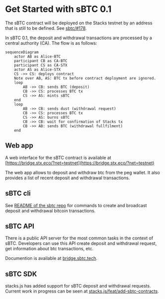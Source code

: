 # Get Started with sBTC 0.1

The sBTC contract will be deployed on the Stacks testnet by an address that is still to be defined. See [sbtc/#178](https://github.com/stacks-network/sbtc/issues/178).

In sBTC 0.1, the deposit and withdrawal transactions are processed by a central authority (CA). The flow is as follows:

```mermaid
sequenceDiagram
    actor AB as Alice-BTC
    participant CB as CA-BTC
    participant CS as CA-STX
    actor AS as Alice-STX
    CS ->> CS: deploys contract
    Note over AB, AS: BTC tx before contract deployment are ignored.
    loop
        AB ->> CB: sends BTC (deposit)
        CB ->> CS: processes BTC tx
        CS ->> AS: mints sBTC
    end
    loop
        AB ->> CB: sends dust (withdrawal request)
        CB ->> CS: processes BTC tx
        CS ->> AS: burns sBTC
        CB ->> CB: wait for confirmation of Stacks tx
        CB ->> AB: sends BTC (withdrawal fullfilment)
    end
```


## Web app
A web interface for the sBTC contract is available at [https://bridge.stx.eco/?net=testnet](https://bridge.stx.eco/?net=testnet)

The web app allows to deposit and withdraw btc from the peg wallet. It also provides a list of recent deposit and withdrawal transactions.

## sBTC cli

See [README of the sbtc repo](https://github.com/stacks-network/sbtc/blob/main/sbtc-cli/README.md) for commands to create and broadcast deposit and withdrawal bitcoin transactions.

## sBTC API

There is a public API server for the most common tasks in the context of sBTC. Developers can use this API create deposit and withdrawal request, get information about btc transactions,  etc.

Documention is available at [bridge.sbtc.tech](https://bridge.sbtc.tech/bridge-api/docs/).

## sBTC SDK

stacks.js has added support for sBTC deposit and withdrawal requests. Current work in progress can be seen at [stacks.js/feat/add-sbtc-contracts](https://github.com/hirosystems/stacks.js/pull/1554).